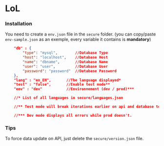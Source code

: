 # LoL

### Installation

You need to create a `env.json` file in the `secure` folder. (you can copy/paste `env-sample.json` as an exemple, every variable it contains is **mandatory**)

```json
    "db" : {
        "type": "mysql",        //Database Type
        "host": "localhost",    //Database Host
        "name": "dbname",       //Database Name
        "user": "user",         //Database User
        "password": "password"  //Database Password
    },
    "lang" : "en_EN",       //The language displayed*
    "test" : "false",       //Enable test mode**
    "env" : "dev"           //Environnement (dev / prod)***

    //* List of all languages in secure/languages.json

    //** Test mode will break iterations earlier on api and database to shorten loading times.

    //*** Dev mode displays all errors while prod doesn't.
```

### Tips

To force data update on API, just delete the `secure/version.json` file.